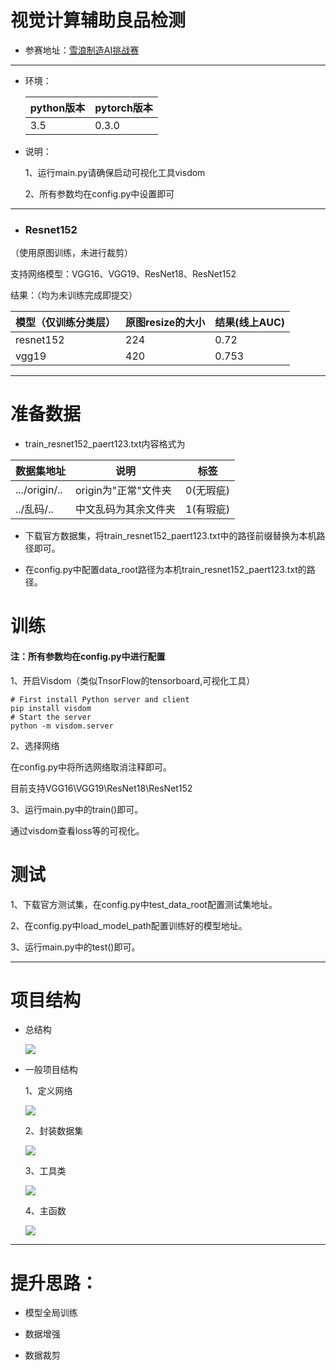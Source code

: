 # 视觉计算辅助良品检测

- 参赛地址：[雪浪制造AI挑战赛](https://tianchi.aliyun.com/competition/introduction.htm?spm=a2c22.11695015.1131732.1.4ea25275NNvZuf&raceId=231666) 


----------

 - 环境：

    | python版本  |  pytorch版本 |
    | ----------- | ----------   |
    |  3.5  | 0.3.0   |



 - 说明：

   1、运行main.py请确保启动可视化工具visdom

   2、所有参数均在config.py中设置即可

----------


 - ### Resnet152

（使用原图训练，未进行裁剪）

  支持网络模型：VGG16、VGG19、ResNet18、ResNet152
  
  结果：（均为未训练完成即提交）

| 模型（仅训练分类层） | 原图resize的大小 | 结果(线上AUC) |
|--------------------|------------------|---------------|
| resnet152          | 224              | 0.72          |
| vgg19              | 420              | 0.753         |

----------

# 准备数据
  
  - train_resnet152_paert123.txt内容格式为

| 数据集地址    | 说明                 | 标签      |
|---------------|----------------------|-----------|
| .../origin/.. | origin为"正常"文件夹 | 0(无瑕疵) |
| ../乱码/..    | 中文乱码为其余文件夹 | 1(有瑕疵) |

- 下载官方数据集，将train_resnet152_paert123.txt中的路径前缀替换为本机路径即可。

- 在config.py中配置data_root路径为本机train_resnet152_paert123.txt的路径。

# 训练

 #### 注：所有参数均在config.py中进行配置

1、开启Visdom（类似TnsorFlow的tensorboard,可视化工具）
```
# First install Python server and client
pip install visdom
# Start the server 
python -m visdom.server
```
2、选择网络

在config.py中将所选网络取消注释即可。

目前支持VGG16\VGG19\ResNet18\ResNet152

3、运行main.py中的train()即可。

通过visdom查看loss等的可视化。

# 测试

1、下载官方测试集，在config.py中test_data_root配置测试集地址。

2、在config.py中load_model_path配置训练好的模型地址。

3、运行main.py中的test()即可。



----------

# 项目结构

- 总结构

  ![](http://boboprivate.oss-cn-beijing.aliyuncs.com/18-5-26/99053959.jpg)
  
  
- 一般项目结构

  1、定义网络
  
  ![](http://boboprivate.oss-cn-beijing.aliyuncs.com/18-5-26/16409622.jpg) 
  
   2、封装数据集
   
  ![](http://boboprivate.oss-cn-beijing.aliyuncs.com/18-5-26/38894621.jpg)
  
   3、工具类
   
  ![](http://boboprivate.oss-cn-beijing.aliyuncs.com/18-5-26/98583532.jpg)
  
   4、主函数
   
  ![](http://boboprivate.oss-cn-beijing.aliyuncs.com/18-5-26/32257225.jpg)
  

----------

# 提升思路：

- 模型全局训练

- 数据增强

- 数据裁剪